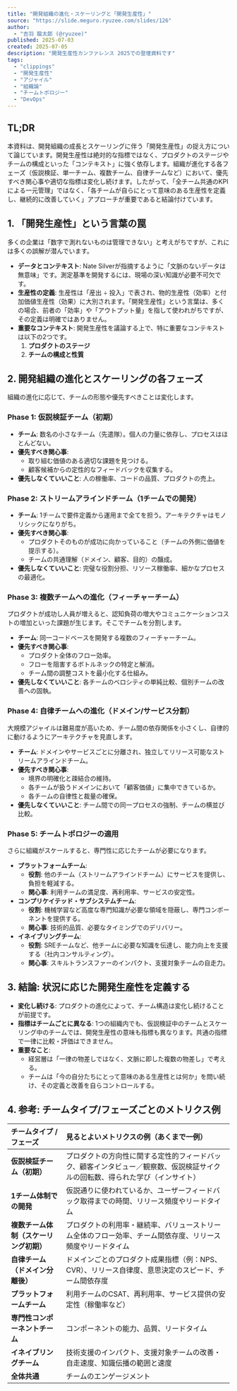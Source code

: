 ```yaml
---
title: "開発組織の進化・スケーリングと「開発生産性」"
source: "https://slide.meguro.ryuzee.com/slides/126"
author:
  - "吉羽 龍太郎 (@ryuzee)"
published: 2025-07-03
created: 2025-07-05
description: "開発生産性カンファレンス 2025での登壇資料です"
tags:
  - "clippings"
  - "開発生産性"
  - "アジャイル"
  - "組織論"
  - "チームトポロジー"
  - "DevOps"
---
```


## TL;DR

本資料は、開発組織の成長とスケーリングに伴う「開発生産性」の捉え方について論じています。開発生産性は絶対的な指標ではなく、プロダクトのステージやチームの構成といった「コンテキスト」に強く依存します。組織が進化する各フェーズ（仮説検証、単一チーム、複数チーム、自律チームなど）において、優先すべき関心事や適切な指標は変化し続けます。したがって、「全チーム共通のKPIによる一元管理」ではなく、「各チームが自らにとって意味のある生産性を定義し、継続的に改善していく」アプローチが重要であると結論付けています。

## 1. 「開発生産性」という言葉の罠

多くの企業は「数字で測れないものは管理できない」と考えがちですが、これには多くの誤解が潜んでいます。

* **データとコンテキスト**: Nate Silverが指摘するように「文脈のないデータは無意味」です。測定基準を開発するには、現場の深い知識が必要不可欠です。
* **生産性の定義**: 生産性は「産出 ÷ 投入」で表され、物的生産性（効率）と付加価値生産性（効果）に大別されます。「開発生産性」という言葉は、多くの場合、前者の「効率」や「アウトプット量」を指して使われがちですが、その定義は明確ではありません。
* **重要なコンテキスト**: 開発生産性を議論する上で、特に重要なコンテキストは以下の2つです。
    1. **プロダクトのステージ**
    2. **チームの構成と性質**

## 2. 開発組織の進化とスケーリングの各フェーズ

組織の進化に応じて、チームの形態や優先すべきことは変化します。

### Phase 1: 仮説検証チーム（初期）

* **チーム**: 数名の小さなチーム（先遣隊）。個人の力量に依存し、プロセスはほとんどない。
* **優先すべき関心事**:
  * 取り組む価値のある適切な課題を見つける。
  * 顧客候補からの定性的なフィードバックを収集する。
* **優先しなくていいこと**: 人の稼働率、コードの品質、プロダクトの売上。

### Phase 2: ストリームアラインドチーム（1チームでの開発）

* **チーム**: 1チームで要件定義から運用まで全てを担う。アーキテクチャはモノリシックになりがち。
* **優先すべき関心事**:
  * プロダクトそのものが成功に向かっていること（チームの外側に価値を提示する）。
  * チームの共通理解（ドメイン、顧客、目的）の醸成。
* **優先しなくていいこと**: 完璧な役割分担、リソース稼働率、細かなプロセスの最適化。

### Phase 3: 複数チームへの進化（フィーチャーチーム）

プロダクトが成功し人員が増えると、認知負荷の増大やコミュニケーションコストの増加といった課題が生じます。そこでチームを分割します。

* **チーム**: 同一コードベースを開発する複数のフィーチャーチーム。
* **優先すべき関心事**:
  * プロダクト全体のフロー効率。
  * フローを阻害するボトルネックの特定と解消。
  * チーム間の調整コストを最小化する仕組み。
* **優先しなくていいこと**: 各チームのベロシティの単純比較、個別チームの改善への固執。

### Phase 4: 自律チームへの進化（ドメイン/サービス分割）

大規模アジャイルは難易度が高いため、チーム間の依存関係を小さくし、自律的に動けるようにアーキテクチャを見直します。

* **チーム**: ドメインやサービスごとに分離され、独立してリリース可能なストリームアラインドチーム。
* **優先すべき関心事**:
  * 境界の明確化と疎結合の維持。
  * 各チームが扱うドメインにおいて「顧客価値」に集中できているか。
  * 各チームの自律性と裁量の確保。
* **優先しなくていいこと**: チーム間での同一プロセスの強制、チームの横並び比較。

### Phase 5: チームトポロジーの適用

さらに組織がスケールすると、専門性に応じたチームが必要になります。

* **プラットフォームチーム**:
  * **役割**: 他のチーム（ストリームアラインドチーム）にサービスを提供し、負担を軽減する。
  * **関心事**: 利用チームの満足度、再利用率、サービスの安定性。
* **コンプリケイテッド・サブシステムチーム**:
  * **役割**: 機械学習など高度な専門知識が必要な領域を隠蔽し、専門コンポーネントを提供する。
  * **関心事**: 技術的品質、必要なタイミングでのデリバリー。
* **イネイブリングチーム**:
  * **役割**: SREチームなど、他チームに必要な知識を伝達し、能力向上を支援する（社内コンサルティング）。
  * **関心事**: スキルトランスファーのインパクト、支援対象チームの自走力。

## 3. 結論: 状況に応じた開発生産性を定義する

* **変化し続ける**: プロダクトの進化によって、チーム構造は変化し続けることが前提です。
* **指標はチームごとに異なる**: 1つの組織内でも、仮説検証中のチームとスケーリング中のチームでは、開発生産性の意味も指標も異なります。共通の指標で一律に比較・評価はできません。
* **重要なこと**:
  * 経営層は「一律の物差しではなく、文脈に即した複数の物差し」で考える。
  * チームは「今の自分たちにとって意味のある生産性とは何か」を問い続け、その定義と改善を自らコントロールする。

## 4. 参考: チームタイプ/フェーズごとのメトリクス例

| チームタイプ / フェーズ | 見るとよいメトリクスの例（あくまで一例） |
| :--- | :--- |
| **仮説検証チーム（初期）** | プロダクトの方向性に関する定性的フィードバック、顧客インタビュー／観察数、仮説検証サイクルの回転数、得られた学び（インサイト） |
| **1チーム体制での開発** | 仮説通りに使われているか、ユーザーフィードバック取得までの時間、リリース頻度やリードタイム |
| **複数チーム体制（スケーリング初期）** | プロダクトの利用率・継続率、バリューストリーム全体のフロー効率、チーム間依存度、リリース頻度やリードタイム |
| **自律チーム（ドメイン分離後）** | ドメインごとのプロダクト成果指標（例：NPS、CVR）、リリース自律度、意思決定のスピード、チーム間依存度 |
| **プラットフォームチーム** | 利用チームのCSAT、再利用率、サービス提供の安定性（稼働率など） |
| **専門性コンポーネントチーム** | コンポーネントの能力、品質、リードタイム |
| **イネイブリングチーム** | 技術支援のインパクト、支援対象チームの改善・自走速度、知識伝播の範囲と速度 |
| **全体共通** | チームのエンゲージメント |

